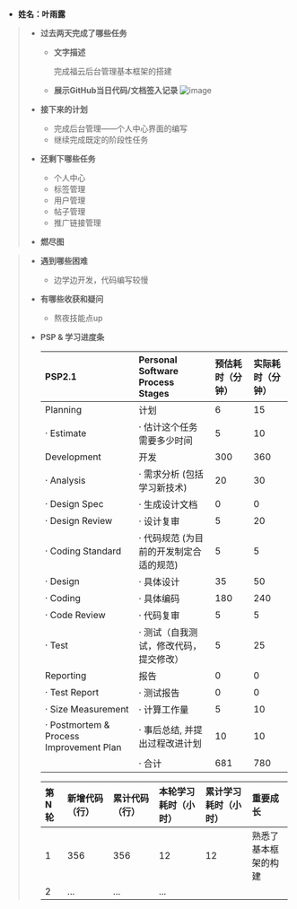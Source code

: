 - **姓名：叶雨露**

> - **过去两天完成了哪些任务**
>
>   - **文字描述**
>
>     完成福云后台管理基本框架的搭建
>
>   - **展示GitHub当日代码/文档签入记录**
>![image](https://user-images.githubusercontent.com/97657605/203746968-72412df8-b093-49e2-a2f4-82c08e652ac2.png)
>
> - **接下来的计划**
>
>   - 完成后台管理——个人中心界面的编写
>   - 继续完成既定的阶段性任务
>
> - **还剩下哪些任务**
>
>   - 个人中心
>   - 标签管理
>   - 用户管理
>   - 帖子管理
>   - 推广链接管理
>
> - **燃尽图**
>

>
> - **遇到哪些困难**
>
>   - 边学边开发，代码编写较慢
>
> - **有哪些收获和疑问**
>
>   - 熬夜技能点up
>
> - **PSP & 学习进度条**
>
>   | PSP2.1                                  | Personal Software Process Stages        | 预估耗时（分钟） | 实际耗时（分钟） |
>   | :-------------------------------------- | :-------------------------------------- | :--------------- | :--------------- |
>   | Planning                                | 计划                                    | 6                | 15               |
>   | · Estimate                              | · 估计这个任务需要多少时间              | 5                | 10               |
>   | Development                             | 开发                                    | 300             | 360              |
>   | · Analysis                              | · 需求分析 (包括学习新技术)             | 20               | 30               |
>   | · Design Spec                           | · 生成设计文档                          | 0                | 0                |
>   | · Design Review                         | · 设计复审                              | 5                | 20               |
>   | · Coding Standard                       | · 代码规范 (为目前的开发制定合适的规范) | 5                | 5                |
>   | · Design                                | · 具体设计                              | 35               | 50               |
>   | · Coding                                | · 具体编码                              | 180              | 240              |
>   | · Code Review                           | · 代码复审                              | 5                | 5                |
>   | · Test                                  | · 测试（自我测试，修改代码，提交修改）  | 5                | 25               |
>   | Reporting                               | 报告                                    | 0                | 0                |
>   | · Test Report                           | · 测试报告                              | 0                | 0                |
>   | · Size Measurement                      | · 计算工作量                            | 5                | 10               |
>   | · Postmortem & Process Improvement Plan | · 事后总结, 并提出过程改进计划          | 10               | 10               |
>   |                                         | · 合计                                  | 681              |780             |
>
>   | 第N轮 | 新增代码（行） | 累计代码（行） | 本轮学习耗时（小时） | 累计学习耗时（小时） | 重要成长         |
>   | :---- | :------------- | :------------- | :------------------- | :------------------- | :--------------- |
>   | 1     | 356           | 356           | 12                   | 12                   | 熟悉了基本框架的构建 |
>   | 2     | ...            | ...            | ...                  |                      |                  |

